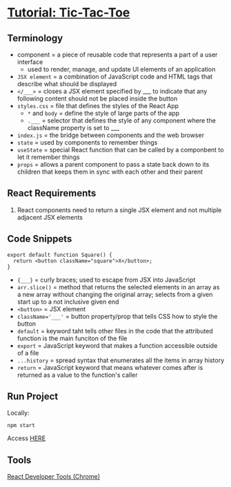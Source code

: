 # [Tutorial: Tic-Tac-Toe](https://react.dev/learn/tutorial-tic-tac-toe)


## Terminology
- component = a piece of reusable code that represents a part of a user interface
  - used to render, manage, and update UI elements of an application
- `JSX element` = a combination of JavaScript code and HTML tags that describe what should be displayed
- `</___>` = closes a JSX element specified by ___ to indicate that any following content should not be placed inside the button
- `styles.css` = file that defines the styles of the React App
  - `*` and `body` = define the style of large parts of the app
  - `.___` = selector that defines the style of any component where the className property is set to ___
- `index.js` = the bridge between components and the web browser
- `state` = used by components to remember things
- `useState` = special React function that can be called by a componbent to let it remember things
- `props` = allows a parent component to pass a state back down to its children that keeps them in sync with each other and their parent


## React Requirements
1. React components need to return a single JSX element and not multiple adjacent JSX elements


## Code Snippets
```
export default function Square() {
  return <button className="square">X</button>;
}
```
- `{___}` = curly braces; used to escape from JSX into JavaScript
- `arr.slice()` = method that returns the selected elements in an array as a new array without changing the original array; selects from a given start up to a not inclusive given end
- `<button>` = JSX element
- `className='___'` = button property/prop that tells CSS how to style the button
- `default` = keyword taht tells other files in the code that the attributed function is the main funciton of the file
- `export` = JavaScript keyword that makes a function accessible outside of a file
- `...history` = spread syntax that enumerates all the items in array history
- `return` = JavaScript keyword that means whatever comes after is returned as a value to the function's caller


## Run Project
Locally:
```
npm start
```
Access [HERE](http://localhost:3000/)


## Tools
[React Developer Tools (Chrome)](https://chromewebstore.google.com/detail/react-developer-tools/fmkadmapgofadopljbjfkapdkoienihi?hl=en)
